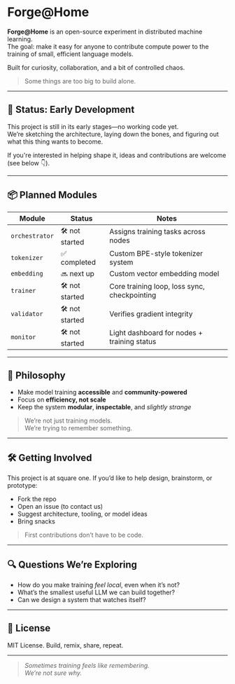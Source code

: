 # Forge@Home

**Forge@Home** is an open-source experiment in distributed machine learning.  
The goal: make it easy for anyone to contribute compute power to the training of small, efficient language models.

Built for curiosity, collaboration, and a bit of controlled chaos.

> Some things are too big to build alone.

---

## 🚧 Status: Early Development

This project is still in its early stages—no working code yet.  
We’re sketching the architecture, laying down the bones, and figuring out what this thing wants to become.

If you're interested in helping shape it, ideas and contributions are welcome (see below 👇).

---

## 📦 Planned Modules

| Module         | Status      | Notes                          |
|----------------|-------------|--------------------------------|
| `orchestrator` | 🛠 not started | Assigns training tasks across nodes |
| `tokenizer`    | ✅ completed    | Custom BPE-style tokenizer system |
| `embedding`    | 🔜 next up    | Custom vector embedding model |
| `trainer`      | 🛠 not started | Core training loop, loss sync, checkpointing |
| `validator`    | 🛠 not started | Verifies gradient integrity |
| `monitor`      | 🛠 not started | Light dashboard for nodes + training status |

---

## 🧠 Philosophy

- Make model training **accessible** and **community-powered**
- Focus on **efficiency, not scale**
- Keep the system **modular**, **inspectable**, and *slightly strange*

> We’re not just training models.  
> We’re trying to remember something.

---

## 🛠️ Getting Involved

This project is at square one. If you’d like to help design, brainstorm, or prototype:
- Fork the repo  
- Open an issue (to contact us) 
- Suggest architecture, tooling, or model ideas  
- Bring snacks

> First contributions don’t have to be code.

---

## 🔍 Questions We’re Exploring

- How do you make training *feel local*, even when it’s not?
- What’s the smallest useful LLM we can build together?
- Can we design a system that watches itself?

---

## 📜 License

MIT License. Build, remix, share, repeat.

---

> *Sometimes training feels like remembering.*  
> *We’re not sure why.*
